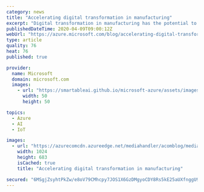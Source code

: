```yaml
---
category: news
title: "Accelerating digital transformation in manufacturing"
excerpt: "Digital transformation in manufacturing has the potential to increase annual global economic value by $4.5 trillion according to the IDC MarketScape.i With so much upside, manufacturers are looking at how technologies like IoT, machine learning, and artificial intelligence (AI) can be used to optimize"
publishedDateTime: 2020-04-09T09:00:12Z
webUrl: "https://azure.microsoft.com/blog/accelerating-digital-transformation-in-manufacturing/"
type: article
quality: 76
heat: 76
published: true

provider:
  name: Microsoft
  domain: microsoft.com
  images:
    - url: "https://smartableai.github.io/microsoft-azure/assets/images/organizations/microsoft.com-50x50.jpg"
      width: 50
      height: 50

topics:
  - Azure
  - AI
  - IoT

images:
  - url: "https://azurecomcdn.azureedge.net/mediahandler/acomblog/media/Default/blog/d3ef2473-cd90-46d6-a056-b82f9ab7f3c2.jpg"
    width: 1024
    height: 683
    isCached: true
    title: "Accelerating digital transformation in manufacturing"

secured: "6MSgjZsyhtPkZw/e8oV79CMhcpy7JOS1X6GzDMgyoCDY8Rs5kE25aUXfnggU91YMvf8UAScj5ypKQ9dLN2+07re3B++1/qlsXKs8Gs2NqwEGNVhXKJ0Vnc/5UemAqw0lKuesy+TT69/Xyik//SDWyCM50JOTWsdelmSwLQeTm122Ag+kgr2nrhV0gRvdzQKVdG+rMHSrf8+z1UcxhywPkDI7BVBzBazCMwkY9I+nz/4ijI4KbwB/byL4tpyDU68FKhWJ7YztQyDvuGQ0QWpYmtZLC/9aLFTuKcOK0yuAZJ+CIcvGZm5OBS9jzC8kR9A3AzbF+Am1MJ44OOMzpE17+SFES8FnPnFlESKRapBukyg=;RTpmEcoywGNJFE8l65691Q=="
---
```


